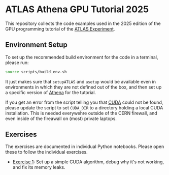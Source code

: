 # ATLAS Athena GPU Tutorial 2025

This repository collects the code examples used in the 2025 edition of the
GPU programming tutorial of the [ATLAS Experiment](https://atlas.cern/).

## Environment Setup

To set up the recommended build environment for the code in a terminal, please
run:

```sh
source scripts/build_env.sh
```

It just makes sure that `setupATLAS` and `asetup` would be available even in
environments in which they are not defined out of the box, and then set up
a specific version of [Athena](https://gitlab.cern.ch/atlas/athena) for the
tutorial.

If you get an error from the script telling you that
[CUDA](https://developer.nvidia.com/cuda-zone) could not be found, please update
the script to set `CUDA_DIR` to a directory holding a local CUDA installation.
This is needed everywehre outside of the CERN firewall, and even inside of the
fireawall on (most) private laptops.

## Exercises

The exercises are documented in individual Python notebooks. Please open these
to follow the individual exercises.
  - [Exercise 1](01_CUDA_LinearTransform.ipynb): Set up a simple CUDA algorithm,
    debug why it's not working, and fix its memory leaks.
